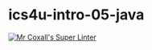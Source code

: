 # ics4u-intro-05-java

[![Mr Coxall's Super Linter](https://github.com/dbcalitis/ics4u-intro-05-java/workflows/Mr%20Coxall's%20Super%20Linter/badge.svg)](https://github.com/dbcalitis/ics4u-intro-05-java/actions/)
